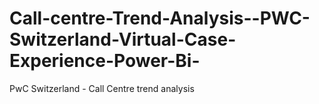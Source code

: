 # Call-centre-Trend-Analysis--PWC-Switzerland-Virtual-Case-Experience-Power-Bi-
PwC Switzerland - Call Centre trend analysis 
